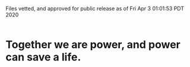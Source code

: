 Files vetted, and approved for public release as of Fri Apr  3 01:01:53 PDT 2020<br><br><h1>Together we are power, and power can save a life.</h1>
